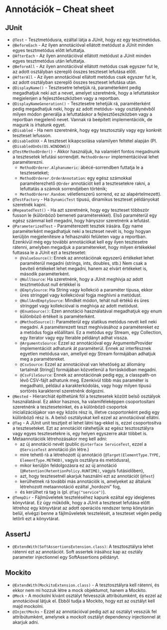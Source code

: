 # Annotációk – Cheat sheet
## JUnit
* `@Test` - Tesztmetódusra, ezáltal látja a JUnit, hogy ez egy tesztmetódus.  
* `@BeforeEach` - Az ilyen annotációval ellátott metódust a JUnit minden egyes  tesztmetódus előtt lefuttatja.  
* `@AfterEach` - Az ilyen annotációval ellátott metódust a JUnit minden egyes  tesztmetódus után lefuttatja.  
* `@BeforeAll` - Az ilyen annotációval ellátott metódus csak egyszer fut le, az adott  osztályban szereplő összes teszteset lefutása előtt.  
* `@AfterAll` - Az ilyen annotációval ellátott metódus csak egyszer fut le, az adott  osztályban szereplő összes teszteset lefutása után.  
* `@DisplayName()` - Tesztesetre tehetjük rá, paraméterként pedig megadhatjuk neki azt a  nevet, amelyet szeretnénk, hogy a lefuttatáskor megjelenjen a fejlesztőeszközben vagy  a reportban.  
* `@DisplayNameGeneration()` - Tesztesetre tehetjük rá, paraméterként pedig  megadhatjuk neki, hogy az adott metódus- vagy osztálynévből milyen módon generálja  a lefuttatáskor a fejlesztőeszközben vagy a reportban megjelenő nevet. Vannak rá  beépített implementációk, de magunk is írhatunk egyet.  
* `@Disabled` - Ha nem szeretnénk, hogy egy tesztosztály vagy egy konkrét teszteset  lefusson.  
* `@DisabledXXX` - A teszteset kikapcsolása valamilyen feltétel alapján (Pl.  `@DisabledOnOs(OS.WINDOWS)`)  
* `@TestMethodOrder()` - Akkor használjuk, ha valamiért fontos megadnunk a tesztesetek  lefutási sorrendjét. `MethodOrderer` implementációval lehet paraméterezni.  
  - `MethodOrderer.Alphanumeric`: ábécé-sorrendben futtatja le a teszteseteket;  
  - `MethodOrderer.OrderAnnotation`: egy egész számokkal paraméterezhető  `@Order` annotációt kell a tesztesetekre rakni, a lefuttatás a számok sorrendjében  történik;  
   - `MethodOrderer.Random`: véletlenszerű sorrend, ez az alapértelmezett).  
* `@TestFactory` - Ha `DynamicTest` típusú, dinamikus teszteset példányokat szeretnék  kapni.  
* `@RepeatedTest()` - Ha azt szeretnénk, hogy egy teszteset többször fusson le  (különböző bemeneti paraméterekkel). Első paraméterül egy egész számmal kell  megadni, hogy hányszor szeretnénk a lefutást.  
* `@ParameterizedTest` - Paraméterezett tesztek írására. Egy name paraméterként  megadhatjuk neki a teszteset nevét is, hogy hogyan kerüljön megjelenítésre a 
felhasználói felületen vagy a reportban. Ezenkívül még egy további annotációkat kell  egy ilyen tesztesetre rátenni, amelyben megadjuk a paramétereket, hogy milyen  értékekkel futtassa le a JUnit ezt a tesztesetet:  
  - `@ValueSource()`: Ennek az annotációnak egyszerű értékeket lehet paraméterül  megadni (strings, ints, doubles, stb.) Nem csak a beviteli értékeket lehet  megadni, hanem az elvárt értékeket is, második paraméterként.  
  - `@NullSource`: Ha szeretnénk, hogy a JUnit meghívja az adott tesztmetódust null értékkel is  
  - `@EmptySource`: Ha String vagy kollekció a paraméter típusa, ekkor üres stringgel  vagy kollekcióval fogja meghívni a metódust.  
  - `@NullAndEmptySource`: Mindkét módon, tehát null értékű és üres stringgel vagy  kollekcióval is meghívja az adott metódust.  
  - `@EnumSource()`: Ezen annotáció használatával megadhatjuk egy enum  különböző értékeit is paraméterként.  
  - `@MethodSource()`: Paraméterül egy statikus metódus nevét kell neki megadni. A  paraméterezett teszt meghívásához a paramétereket ez a metódus fogja  előállítani. Ez a metódus egy Stream, egy Collection, egy Iterator vagy egy  Iterable példányt adhat vissza.  
  - `@ArgumentsSource`: Ezzel az annotációval egy ArgumentsProvider implementációt adhatunk át paraméterül. Ennek az interfésznek egyetlen  metódusa van, amellyel egy Stream formájában adhatjuk meg a paramétereket.  
  - `@CsvSource`: Ezzel az annotációval van lehetőség az állomány tartalmát  String[] formájában közvetlenül a forráskódban megadni.  
  - `@CsvFileSource`: Ennek az annotációnak pedig egy, a classpath-on lévő CSV-fájlt  adhatunk meg. Ezenkívül több más paraméter is megadható, például a  karakterkódolás, vagy hogy milyen típusú sortörés karakterrel szeretnénk  dolgozni.  
* `@Nested` - Hierarchiát építhetünk föl a tesztesetek között belső osztályok használatával.  Ez akkor hasznos, ha valamiféleképpen csoportosítani szeretnénk a teszteseteinket, és  a különböző csoportok inicializációjakor van egy közös rész is, illetve csoportonként  pedig egy különböző rész is. A belső osztályokat kell ezzel az annotációval ellátni.  
* `@Tag` - A JUnit unit tesztjeit el lehet látni tag-ekkel is, ezzel csoportosítva a  teszteseteket. Ezt az annotációt rátehetjük az egész tesztosztályra vagy egyes  tesztesetekre is, egy helyen egyszerre akár többet is.  
* Metaannotációk létrehozásakor meg kell adni:  
  - az új annotáció nevét (public `@interface ServiceTest`, ezzel a `@ServiceTest` annotáció jön létre.)  
  - mire tehető rá a létrehozott új annotáció (`@Target(ElementType.TYPE,  ElementType.METHOD)`, vagyis osztályra és metódusra),  
  - mikor kerüljön feldolgozásra ez az új annotáció (`@Retention(RetentionPolicy.RUNTIME)`, vagyis futásidőben), 
  - azt, hogy tesztesetnél akarjuk használni ezt az annotációt (`@Test`)  
  - kerülhetnek rá további más annotációk is, amelyeket az általunk létrehozott  metaannotáció ezáltal „hordozni” fog,  
  - és kerülhet rá tag is (pl. `@Tag("service")`).  
* `@TempDir` - Fájlműveletek teszteléséhez kapunk ezáltal egy ideiglenes könyvtárat. Ez  úgy működik, hogy a JUnit a teszteset lefutása előtt létrehoz egy könyvtárat az adott  operációs rendszer temp könytárán belül, elvégzi benne a fájlműveletek tesztelését, a  teszteset végén pedig letörli ezt a könyvtárat. 

## AssertJ  
* `@ExtendWith(SoftAssertionsExtension.class)`: A tesztosztályra lehet rátenni ezt az  annotációt. Soft assertek írásához kap az osztály parameter injectionnel egy  SoftAssertions példányt.

## Mockito  
* `@ExtendWith(MockitoExtension.class)` - A tesztosztályra kell rátenni, és ekkor nem  mi hozzuk létre a mock objektumot, hanem a Mockito.  
* `@Mock` - A mockolni kívánt osztályt felvesszük attribútumként, és ezzel az annotációval  látjuk el. Ebből tudja a Mockito, hogy ezt az osztályt kell majd mockolni.  
* `@InjectMocks` - Ezzel az annotációval pedig azt az osztályt vesszük fel attribútumként,  amelynek a mockolt osztályt dependency injectionnel át akarjuk adni. 

